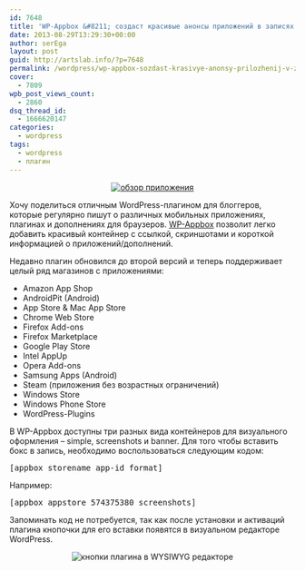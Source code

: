 ```yaml
---
id: 7648
title: 'WP-Appbox &#8211; создаст красивые анонсы приложений в записях'
date: 2013-08-29T13:29:30+00:00
author: serEga
layout: post
guid: http://artslab.info/?p=7648
permalink: /wordpress/wp-appbox-sozdast-krasivye-anonsy-prilozhenij-v-zapisyax/
cover:
  - 7809
wpb_post_views_count:
  - 2860
dsq_thread_id:
  - 1666620147
categories:
  - wordpress
tags:
  - wordpress
  - плагин
---
```

<center>
  <a href="https://cloudup.com/c_cTdv41ToP"><img src="https://cldup.com/Wc1-4WhjX0.png" alt="обзор приложения" class="aligncenter size-medium" /></a>
</center>

Хочу поделиться отличным WordPress-плагином для блоггеров, которые регулярно пишут о различных мобильных приложениях, плагинах и дополнениях для браузеров. <a href="http://wordpress.org/plugins/wp-appbox/" target="_blank">WP-Appbox</a> позволит легко добавить красивый контейнер с ссылкой, скриншотами и короткой информацией о приложений/дополнений.

<!--more-->

Недавно плагин обновился до второй версий и теперь поддерживает целый ряд магазинов с приложениями:

  * Amazon App Shop
  * AndroidPit (Android)
  * App Store & Mac App Store
  * Chrome Web Store
  * Firefox Add-ons
  * Firefox Marketplace
  * Google Play Store
  * Intel AppUp
  * Opera Add-ons
  * Samsung Apps (Android)
  * Steam (приложения без возрастных ограничений)
  * Windows Store
  * Windows Phone Store
  * WordPress-Plugins



В WP-Appbox доступны три разных вида контейнеров для визуального оформления &#8211; simple, screenshots и banner. Для того чтобы вставить бокс в запись, необходимо воспользоваться следующим кодом:

<pre>&#91;appbox storename app-id format&#93;</pre>

Например:

<pre>&#91;appbox appstore 574375380 screenshots&#93;</pre>

Запоминать код не потребуется, так как после установки и активаций плагина кнопочки для его вставки появятся в визуальном редакторе WordPress.

<center>
  <img src="https://cldup.com/soR-zmQ4oo.png" alt="кнопки плагина в WYSIWYG редакторе" class="aligncenter"  />
</center>